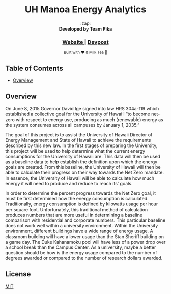 <h1 align="center">UH Manoa Energy Analytics</h1>

<div align="center">
	:zap:
</div>
<div align="center">
  <strong>Developed by Team Pika</strong>
</div>

<div align="center">
  <h3>
  	<a href="https://hacc2018.github.io/Team-Pika/">
      Website
    </a>
  	<span> | </span>
    <a href="https://devpost.com/software/uh-manoa-energy-analytics">
      Devpost
    </a>
  </h3>
</div>

<div align="center">
  <sub>Built with ❤ & Milk Tea 🍵
</div>

## Table of Contents
- [Overview](#overview)

## Overview
On June 8, 2015 Governor David Ige signed into law HRS 304a-119 which established a collective goal for the University of Hawai‘i “to become net-zero with respect to energy use, producing as much (renewable) energy as the system consumes across all campuses by January 1, 2035.”

The goal of this project is to assist the University of Hawaii Director of Energy Management and State of Hawaii to achieve the requirements described by this new law.  In the first stages of preparing the University, this project will be used to help determine what the current energy consumptions for the University of Hawaii are.  This data will then be used as a baseline data to help establish the definition upon which the energy goals are created.  From this baseline, the University of Hawaii will then be able to calculate their progress on their way towards the Net Zero mandate.  In essence, the University of Hawaii will be able to calculate how much energy it will need to produce and reduce to reach its’ goals.

In order to determine the percent progress towards the Net Zero goal, it must be first determined how the energy consumption is calculated.  Traditionally, energy consumption is defined by kilowatts usage per hour per square foot.  Unfortunately, this traditional method of calculation produces numbers that are more useful in determining a baseline comparison with residential and corporate numbers.  This particular baseline does not work well within a university environment.  Within the University environment, different buildings have a wide range of energy usage.  A classroom building will have a lower usage than the Stan Sheriff building on a game day.  The Duke Kahanamoku pool will have less of a power drop over a school break than the Campus Center.  As a university, maybe a better question should be how is the energy usage compared to the number of degrees awarded or compared to the number of research dollars awarded. 

## 

## License
[MIT](https://tldrlegal.com/license/mit-license)
